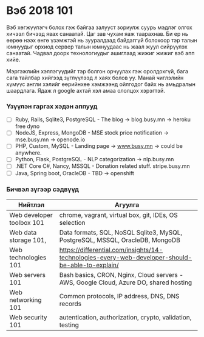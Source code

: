 
# Вэб 2018 101

Вэб хөгжүүлэгч болох гэж байгаа залууст зориулж суурь мэдлэг олгох хичээл бичээд явах санаатай. Цаг зав чухам яаж таарахнав. Би ер нь өөрөө нээх өнгө үзэмжтэй нь зууралдаад байдаггүй болохоор тэр талын юмнуудыг орхиод сервер талын юмнуудаас нь жаал жуул сийрүүлэх санаатай. Чадвал доорх технологиудыг ашиглаад жижиг жижиг вэб апп хийе. 

Мэргэжлийн хэллэгүүдийг тэр болгон орчуулах гэж оролдохгүй, бага сага тайлбар хийгээд зүглүүлээд л хаях болов уу. Манай чиглэлийн хүмүүс англи хэлийг өөрийнхөө хэмжээнд ойлгодог байх нь амьдралын шаардлага. Ядаж л google ахтай хэл амаа ололцох хэрэгтэй.

### Үзүүлэн гаргах хэдэн аппууд

 - [ ] Ruby, Rails, Sqlite3, PostgreSQL - The blog -> blog.busy.mn -> heroku free dyno 
 - [ ] NodeJS, Express, MongoDB - MSE stock price notification -> mse.busy.mn -> openode.io
 - [ ] PHP, Custom, MySQL - Landing page -> www.busy.mn -> could be anywhere.
 - [ ] Python, Flask, PostgreSQL - NLP categorization -> nlp.busy.mn
 - [ ] .NET Core C#, Nancy, MSSQL - Donation related stuff. stripe.busy.mn
 - [ ] Java, Spring boot, OracleDB - TBD -> openshift

### Бичвэл зүгээр сэдвүүд

| Нийтлэл | Агуулга |
| --- | --- |
| Web developer toolbox 101 | chrome, vagrant, virtual box, git, IDEs, OS selection |
| Web data storage 101,  | Data formats, SQL, NoSQL Sqlite3, MySQL, PostgreSQL, MSSQL, OracleDB, MongoDB |
| Web technologies 101 | https://differential.com/insights/14-technologies-every-web-developer-should-be-able-to-explain/ |
| Web servers 101 | Bash basics, CRON, Nginx, Cloud servers - AWS, Google Cloud, Azure DO, shared hosting |
| Web networking 101 | Common protocols, IP address, DNS, DNS records |
| Web security 101 | autentication, authorization, crypto, validation, testing |
